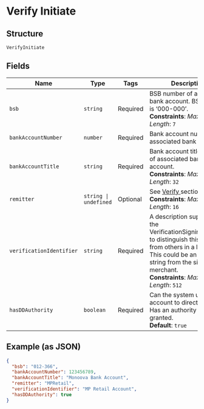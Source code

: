 
# Verify Initiate

## Structure

`VerifyInitiate`

## Fields

| Name | Type | Tags | Description |
|  --- | --- | --- | --- |
| `bsb` | `string` | Required | BSB number of associated bank account. BSB format is ‘000-000’.<br>**Constraints**: *Maximum Length*: `7` |
| `bankAccountNumber` | `number` | Required | Bank account number of associated bank account. |
| `bankAccountTitle` | `string` | Required | Bank account title or name of associated bank account.<br>**Constraints**: *Maximum Length*: `32` |
| `remitter` | `string \| undefined` | Optional | See <a href="/payments#tag/Verify"> Verify </a> section.<br>**Constraints**: *Maximum Length*: `16` |
| `verificationIdentifier` | `string` | Required | A description supplied by the VerificationSigninMerchant to distinguish this entry from others in a listing. This could be an encoded string from the signon merchant.<br>**Constraints**: *Maximum Length*: `512` |
| `hasDDAuthority` | `boolean` | Required | Can the system use this account to direct debit. Has an authority been granted.<br>**Default**: `true` |

## Example (as JSON)

```json
{
  "bsb": "012-366",
  "bankAccountNumber": 123456789,
  "bankAccountTitle": "Monoova Bank Account",
  "remitter": "MPRetail",
  "verificationIdentifier": "MP Retail Account",
  "hasDDAuthority": true
}
```

